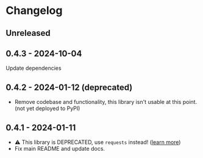 # Changelog

## Unreleased

## 0.4.3 - 2024-10-04

Update dependencies

## 0.4.2 - 2024-01-12 (deprecated)

- Remove codebase and functionality, this library isn't usable at this point.
  (not yet deployed to PyPI)

## 0.4.1 - 2024-01-11

- ⚠️ This library is DEPRECATED, use `requests` instead!
  ([learn more](https://github.com/robocorp/robocorp/blob/master/docs/3rd_party/requests/README.md))
- Fix main README and update docs.
